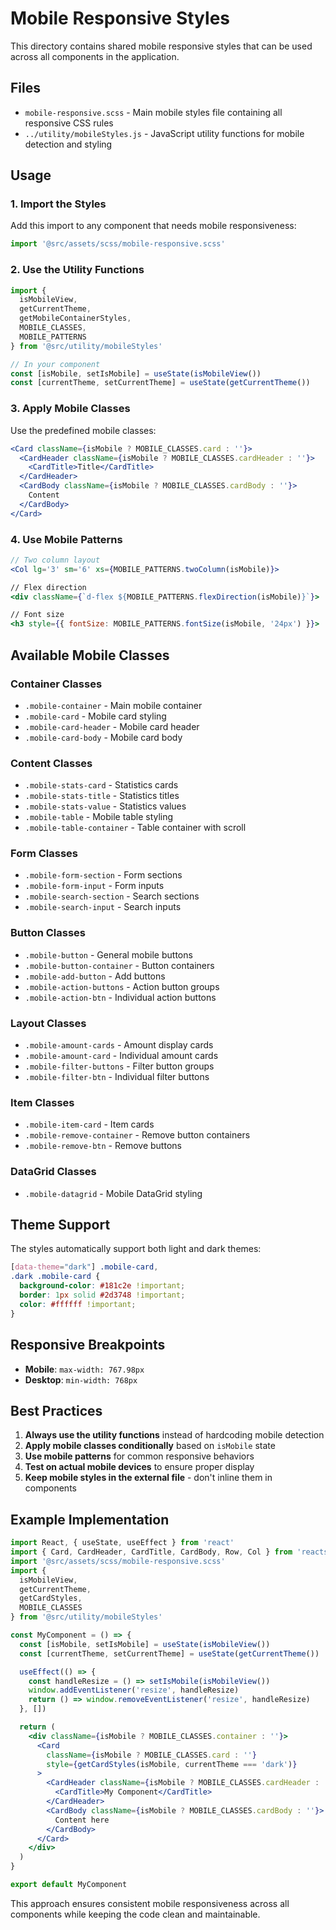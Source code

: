 # Mobile Responsive Styles

This directory contains shared mobile responsive styles that can be used across all components in the application.

## Files

- `mobile-responsive.scss` - Main mobile styles file containing all responsive CSS rules
- `../utility/mobileStyles.js` - JavaScript utility functions for mobile detection and styling

## Usage

### 1. Import the Styles

Add this import to any component that needs mobile responsiveness:

```javascript
import '@src/assets/scss/mobile-responsive.scss'
```

### 2. Use the Utility Functions

```javascript
import { 
  isMobileView, 
  getCurrentTheme, 
  getMobileContainerStyles,
  MOBILE_CLASSES,
  MOBILE_PATTERNS 
} from '@src/utility/mobileStyles'

// In your component
const [isMobile, setIsMobile] = useState(isMobileView())
const [currentTheme, setCurrentTheme] = useState(getCurrentTheme())
```

### 3. Apply Mobile Classes

Use the predefined mobile classes:

```jsx
<Card className={isMobile ? MOBILE_CLASSES.card : ''}>
  <CardHeader className={isMobile ? MOBILE_CLASSES.cardHeader : ''}>
    <CardTitle>Title</CardTitle>
  </CardHeader>
  <CardBody className={isMobile ? MOBILE_CLASSES.cardBody : ''}>
    Content
  </CardBody>
</Card>
```

### 4. Use Mobile Patterns

```jsx
// Two column layout
<Col lg='3' sm='6' xs={MOBILE_PATTERNS.twoColumn(isMobile)}>

// Flex direction
<div className={`d-flex ${MOBILE_PATTERNS.flexDirection(isMobile)}`}>

// Font size
<h3 style={{ fontSize: MOBILE_PATTERNS.fontSize(isMobile, '24px') }}>
```

## Available Mobile Classes

### Container Classes
- `.mobile-container` - Main mobile container
- `.mobile-card` - Mobile card styling
- `.mobile-card-header` - Mobile card header
- `.mobile-card-body` - Mobile card body

### Content Classes
- `.mobile-stats-card` - Statistics cards
- `.mobile-stats-title` - Statistics titles
- `.mobile-stats-value` - Statistics values
- `.mobile-table` - Mobile table styling
- `.mobile-table-container` - Table container with scroll

### Form Classes
- `.mobile-form-section` - Form sections
- `.mobile-form-input` - Form inputs
- `.mobile-search-section` - Search sections
- `.mobile-search-input` - Search inputs

### Button Classes
- `.mobile-button` - General mobile buttons
- `.mobile-button-container` - Button containers
- `.mobile-add-button` - Add buttons
- `.mobile-action-buttons` - Action button groups
- `.mobile-action-btn` - Individual action buttons

### Layout Classes
- `.mobile-amount-cards` - Amount display cards
- `.mobile-amount-card` - Individual amount cards
- `.mobile-filter-buttons` - Filter button groups
- `.mobile-filter-btn` - Individual filter buttons

### Item Classes
- `.mobile-item-card` - Item cards
- `.mobile-remove-container` - Remove button containers
- `.mobile-remove-btn` - Remove buttons

### DataGrid Classes
- `.mobile-datagrid` - Mobile DataGrid styling

## Theme Support

The styles automatically support both light and dark themes:

```scss
[data-theme="dark"] .mobile-card,
.dark .mobile-card {
  background-color: #181c2e !important;
  border: 1px solid #2d3748 !important;
  color: #ffffff !important;
}
```

## Responsive Breakpoints

- **Mobile**: `max-width: 767.98px`
- **Desktop**: `min-width: 768px`

## Best Practices

1. **Always use the utility functions** instead of hardcoding mobile detection
2. **Apply mobile classes conditionally** based on `isMobile` state
3. **Use mobile patterns** for common responsive behaviors
4. **Test on actual mobile devices** to ensure proper display
5. **Keep mobile styles in the external file** - don't inline them in components

## Example Implementation

```jsx
import React, { useState, useEffect } from 'react'
import { Card, CardHeader, CardTitle, CardBody, Row, Col } from 'reactstrap'
import '@src/assets/scss/mobile-responsive.scss'
import { 
  isMobileView, 
  getCurrentTheme, 
  getCardStyles,
  MOBILE_CLASSES 
} from '@src/utility/mobileStyles'

const MyComponent = () => {
  const [isMobile, setIsMobile] = useState(isMobileView())
  const [currentTheme, setCurrentTheme] = useState(getCurrentTheme())

  useEffect(() => {
    const handleResize = () => setIsMobile(isMobileView())
    window.addEventListener('resize', handleResize)
    return () => window.removeEventListener('resize', handleResize)
  }, [])

  return (
    <div className={isMobile ? MOBILE_CLASSES.container : ''}>
      <Card 
        className={isMobile ? MOBILE_CLASSES.card : ''} 
        style={getCardStyles(isMobile, currentTheme === 'dark')}
      >
        <CardHeader className={isMobile ? MOBILE_CLASSES.cardHeader : ''}>
          <CardTitle>My Component</CardTitle>
        </CardHeader>
        <CardBody className={isMobile ? MOBILE_CLASSES.cardBody : ''}>
          Content here
        </CardBody>
      </Card>
    </div>
  )
}

export default MyComponent
```

This approach ensures consistent mobile responsiveness across all components while keeping the code clean and maintainable.
